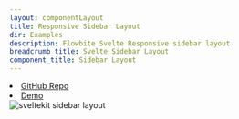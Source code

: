 ```yaml
---
layout: componentLayout
title: Responsive Sidebar Layout
dir: Examples
description: Flowbite Svelte Responsive sidebar layout
breadcrumb_title: Svelte Sidebar Layout
component_title: Sidebar Layout
---
```


<script>
  import { Img, A, List, Li } from '$lib';
</script>

<List tag="ul" class="space-y-1 my-4">
  <Li><A href="https://github.com/shinokada/flowbite-sveltekit-responsive-sidebar-layout">GitHub Repo</A></Li>
  <Li><A href="https://sveltekit-sidebar-layout.vercel.app/">Demo</A></Li>
</List>

<Img src="/images/sveltekit-sidebar-layout-optimized.png" alt="sveltekit sidebar layout" />
